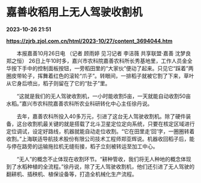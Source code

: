 # 嘉善收稻用上无人驾驶收割机

**2023-10-26 21:51**

**https://zjrb.zjol.com.cn/html/2023-10/27/content_3694044.htm**

　　本报嘉善10月26日电 （记者 顾雨婷 见习记者 李洁薇 共享联盟·嘉善 沈梦良 郑之恒） 26日上午10时多，嘉兴市农科院嘉善农科所长秀基地里，工作人员金全华按下手中的控制面板按钮，一旁稻田里的“大家伙”便动了起来。只见它“踩着”两圈皮带轮子，挥舞着红色的滚轮“爪子”。转眼间，一排稻子就被它割了下来，草叶从它身后喷出，稻子则留在了它的“肚子”里。

　　“这就是我们的无人驾驶收割机，一小时能收割5亩，一天就能自动收割50亩水稻。”嘉兴市农科院嘉善农科所农业科研转化中心主任徐丹说。

　　去年，嘉善农科所投入40多万元，引进了这台无人驾驶收割机。除了硬件装备，这台收割机最关键的就是搭载了北斗卫星定位定向系统，只要在核定区域进行定位调试，设定好路线，机器就能自动走位收割。“它在田里走‘回’字，一圈圈转着收割。”上海联适导航技术股份有限公司技术工程师郑亚辉说。机器收回稻子后，能与停在路旁的运输拖拉机无缝衔接，稻子立刻被转运至加工中心。

　　“无人”的概念不止体现在收割环节。“耕种管收，我们将无人种地的概念体现到了水稻种植的全流程。”徐丹说，除了无人驾驶收割机，他们还引进了无人驾驶的翻耕机、插秧机、植保设备等，打造全机械化生产流程。
